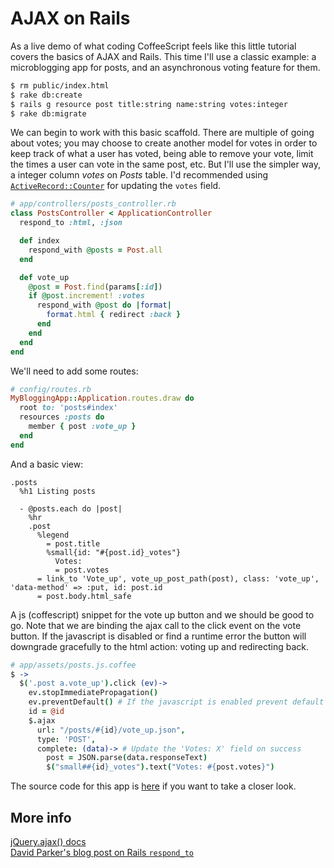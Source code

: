 AJAX on Rails
=============

As a live demo of what coding CoffeeScript feels like this little tutorial covers the basics of AJAX and Rails.
This time I'll use a classic example: a microblogging app for posts, and an asynchronous voting feature for them.

```bash
$ rm public/index.html
$ rake db:create
$ rails g resource post title:string name:string votes:integer
$ rake db:migrate
```
We can begin to work with this basic scaffold. There are multiple of going about votes; you may choose to create another model for votes in order to keep track of what a user has voted, being able to remove your vote, limit the times a user can vote in the same post, etc. But I'll use the simpler way, a integer column *votes* on *Posts* table. I'd recommended using [`ActiveRecord::Counter`](http://api.rubyonrails.org/classes/ActiveRecord/CounterCache.html) for updating the `votes` field.

```ruby
# app/controllers/posts_controller.rb
class PostsController < ApplicationController
  respond_to :html, :json

  def index
    respond_with @posts = Post.all
  end

  def vote_up
    @post = Post.find(params[:id])
    if @post.increment! :votes
      respond_with @post do |format|
        format.html { redirect :back }
      end
    end
  end
end
```
We'll need to add some routes:

```ruby
# config/routes.rb
MyBloggingApp::Application.routes.draw do
  root to: 'posts#index'
  resources :posts do
    member { post :vote_up }
  end
end
```
And a basic view:
```haml
.posts
  %h1 Listing posts

  - @posts.each do |post|
    %hr
    .post
      %legend
        = post.title
        %small{id: "#{post.id}_votes"}
          Votes: 
          = post.votes
      = link_to 'Vote_up', vote_up_post_path(post), class: 'vote_up', 'data-method' => :put, id: post.id
      = post.body.html_safe
```

A js (coffescript) snippet for the vote up button and we should be good to go. Note that we are binding the ajax call to the click event on the vote button. If the javascript is disabled or find a runtime error the button will downgrade gracefully to the html action: voting up and redirecting back.

```coffeescript
# app/assets/posts.js.coffee
$ ->
  $('.post a.vote_up').click (ev)->
    ev.stopImmediatePropagation()
    ev.preventDefault() # If the javascript is enabled prevent default event (navigation)
    id = @id
    $.ajax
      url: "/posts/#{id}/vote_up.json",
      type: 'POST',
      complete: (data)-> # Update the 'Votes: X' field on success 
        post = JSON.parse(data.responseText)
        $("small##{id}_votes").text("Votes: #{post.votes}")
```

The source code for this app is [here]() if you want to take a closer look.

More info
---------

[jQuery.ajax() docs](https://www.google.com.ar/url?sa=t&rct=j&q=&esrc=s&source=web&cd=1&cad=rja&ved=0CCcQFjAA&url=http%3A%2F%2Fapi.jquery.com%2FjQuery.ajax%2F&ei=vGe7UZP_LunXygHeqIDACQ&usg=AFQjCNF1ITsE5bJBc65MY4nqhZq7OkHZpg&sig2=ESiYWB05iEkIRUBFjaKzPQ)  
[David Parker's blog post on Rails `respond_to`](http://davidwparker.com/2010/03/09/api-in-rails-respond-to-and-respond-with/)
